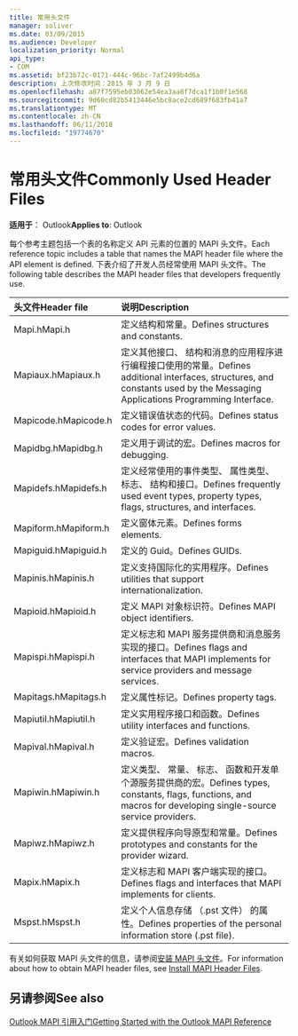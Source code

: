 ```yaml
---
title: 常用头文件
manager: soliver
ms.date: 03/09/2015
ms.audience: Developer
localization_priority: Normal
api_type:
- COM
ms.assetid: bf23b72c-0171-444c-96bc-7af2499b4d6a
description: 上次修改时间：2015 年 3 月 9 日
ms.openlocfilehash: a87f7595eb03062e54ea3aa8f7dca1f1b0f1e568
ms.sourcegitcommit: 9d60cd82b5413446e5bc8ace2cd689f683fb41a7
ms.translationtype: MT
ms.contentlocale: zh-CN
ms.lasthandoff: 06/11/2018
ms.locfileid: "19774670"
---
```

# <a name="commonly-used-header-files"></a><span data-ttu-id="4efd0-103">常用头文件</span><span class="sxs-lookup"><span data-stu-id="4efd0-103">Commonly Used Header Files</span></span>

  
  
<span data-ttu-id="4efd0-104">**适用于**： Outlook</span><span class="sxs-lookup"><span data-stu-id="4efd0-104">**Applies to**: Outlook</span></span> 
  
<span data-ttu-id="4efd0-105">每个参考主题包括一个表的名称定义 API 元素的位置的 MAPI 头文件。</span><span class="sxs-lookup"><span data-stu-id="4efd0-105">Each reference topic includes a table that names the MAPI header file where the API element is defined.</span></span> <span data-ttu-id="4efd0-106">下表介绍了开发人员经常使用 MAPI 头文件。</span><span class="sxs-lookup"><span data-stu-id="4efd0-106">The following table describes the MAPI header files that developers frequently use.</span></span>
  
|<span data-ttu-id="4efd0-107">**头文件**</span><span class="sxs-lookup"><span data-stu-id="4efd0-107">**Header file**</span></span>|<span data-ttu-id="4efd0-108">**说明**</span><span class="sxs-lookup"><span data-stu-id="4efd0-108">**Description**</span></span>|
|:-----|:-----|
|<span data-ttu-id="4efd0-109">Mapi.h</span><span class="sxs-lookup"><span data-stu-id="4efd0-109">Mapi.h</span></span>  <br/> |<span data-ttu-id="4efd0-110">定义结构和常量。</span><span class="sxs-lookup"><span data-stu-id="4efd0-110">Defines structures and constants.</span></span>  <br/> |
|<span data-ttu-id="4efd0-111">Mapiaux.h</span><span class="sxs-lookup"><span data-stu-id="4efd0-111">Mapiaux.h</span></span>  <br/> |<span data-ttu-id="4efd0-112">定义其他接口、 结构和消息的应用程序进行编程接口使用的常量。</span><span class="sxs-lookup"><span data-stu-id="4efd0-112">Defines additional interfaces, structures, and constants used by the Messaging Applications Programming Interface.</span></span>  <br/> |
|<span data-ttu-id="4efd0-113">Mapicode.h</span><span class="sxs-lookup"><span data-stu-id="4efd0-113">Mapicode.h</span></span>  <br/> |<span data-ttu-id="4efd0-114">定义错误值状态的代码。</span><span class="sxs-lookup"><span data-stu-id="4efd0-114">Defines status codes for error values.</span></span>  <br/> |
|<span data-ttu-id="4efd0-115">Mapidbg.h</span><span class="sxs-lookup"><span data-stu-id="4efd0-115">Mapidbg.h</span></span>  <br/> |<span data-ttu-id="4efd0-116">定义用于调试的宏。</span><span class="sxs-lookup"><span data-stu-id="4efd0-116">Defines macros for debugging.</span></span>  <br/> |
|<span data-ttu-id="4efd0-117">Mapidefs.h</span><span class="sxs-lookup"><span data-stu-id="4efd0-117">Mapidefs.h</span></span>  <br/> |<span data-ttu-id="4efd0-118">定义经常使用的事件类型、 属性类型、 标志、 结构和接口。</span><span class="sxs-lookup"><span data-stu-id="4efd0-118">Defines frequently used event types, property types, flags, structures, and interfaces.</span></span>  <br/> |
|<span data-ttu-id="4efd0-119">Mapiform.h</span><span class="sxs-lookup"><span data-stu-id="4efd0-119">Mapiform.h</span></span>  <br/> |<span data-ttu-id="4efd0-120">定义窗体元素。</span><span class="sxs-lookup"><span data-stu-id="4efd0-120">Defines forms elements.</span></span>  <br/> |
|<span data-ttu-id="4efd0-121">Mapiguid.h</span><span class="sxs-lookup"><span data-stu-id="4efd0-121">Mapiguid.h</span></span>  <br/> |<span data-ttu-id="4efd0-122">定义的 Guid。</span><span class="sxs-lookup"><span data-stu-id="4efd0-122">Defines GUIDs.</span></span>  <br/> |
|<span data-ttu-id="4efd0-123">Mapinis.h</span><span class="sxs-lookup"><span data-stu-id="4efd0-123">Mapinis.h</span></span>  <br/> |<span data-ttu-id="4efd0-124">定义支持国际化的实用程序。</span><span class="sxs-lookup"><span data-stu-id="4efd0-124">Defines utilities that support internationalization.</span></span>  <br/> |
|<span data-ttu-id="4efd0-125">Mapioid.h</span><span class="sxs-lookup"><span data-stu-id="4efd0-125">Mapioid.h</span></span>  <br/> |<span data-ttu-id="4efd0-126">定义 MAPI 对象标识符。</span><span class="sxs-lookup"><span data-stu-id="4efd0-126">Defines MAPI object identifiers.</span></span>  <br/> |
|<span data-ttu-id="4efd0-127">Mapispi.h</span><span class="sxs-lookup"><span data-stu-id="4efd0-127">Mapispi.h</span></span>  <br/> |<span data-ttu-id="4efd0-128">定义标志和 MAPI 服务提供商和消息服务实现的接口。</span><span class="sxs-lookup"><span data-stu-id="4efd0-128">Defines flags and interfaces that MAPI implements for service providers and message services.</span></span>  <br/> |
|<span data-ttu-id="4efd0-129">Mapitags.h</span><span class="sxs-lookup"><span data-stu-id="4efd0-129">Mapitags.h</span></span>  <br/> |<span data-ttu-id="4efd0-130">定义属性标记。</span><span class="sxs-lookup"><span data-stu-id="4efd0-130">Defines property tags.</span></span>  <br/> |
|<span data-ttu-id="4efd0-131">Mapiutil.h</span><span class="sxs-lookup"><span data-stu-id="4efd0-131">Mapiutil.h</span></span>  <br/> |<span data-ttu-id="4efd0-132">定义实用程序接口和函数。</span><span class="sxs-lookup"><span data-stu-id="4efd0-132">Defines utility interfaces and functions.</span></span>  <br/> |
|<span data-ttu-id="4efd0-133">Mapival.h</span><span class="sxs-lookup"><span data-stu-id="4efd0-133">Mapival.h</span></span>  <br/> |<span data-ttu-id="4efd0-134">定义验证宏。</span><span class="sxs-lookup"><span data-stu-id="4efd0-134">Defines validation macros.</span></span>  <br/> |
|<span data-ttu-id="4efd0-135">Mapiwin.h</span><span class="sxs-lookup"><span data-stu-id="4efd0-135">Mapiwin.h</span></span>  <br/> |<span data-ttu-id="4efd0-136">定义类型、 常量、 标志、 函数和开发单个源服务提供商的宏。</span><span class="sxs-lookup"><span data-stu-id="4efd0-136">Defines types, constants, flags, functions, and macros for developing single-source service providers.</span></span>  <br/> |
|<span data-ttu-id="4efd0-137">Mapiwz.h</span><span class="sxs-lookup"><span data-stu-id="4efd0-137">Mapiwz.h</span></span>  <br/> |<span data-ttu-id="4efd0-138">定义提供程序向导原型和常量。</span><span class="sxs-lookup"><span data-stu-id="4efd0-138">Defines prototypes and constants for the provider wizard.</span></span>  <br/> |
|<span data-ttu-id="4efd0-139">Mapix.h</span><span class="sxs-lookup"><span data-stu-id="4efd0-139">Mapix.h</span></span>  <br/> |<span data-ttu-id="4efd0-140">定义标志和 MAPI 客户端实现的接口。</span><span class="sxs-lookup"><span data-stu-id="4efd0-140">Defines flags and interfaces that MAPI implements for clients.</span></span>  <br/> |
|<span data-ttu-id="4efd0-141">Mspst.h</span><span class="sxs-lookup"><span data-stu-id="4efd0-141">Mspst.h</span></span>  <br/> |<span data-ttu-id="4efd0-142">定义个人信息存储 （.pst 文件） 的属性。</span><span class="sxs-lookup"><span data-stu-id="4efd0-142">Defines properties of the personal information store (.pst file).</span></span>  <br/> |
   
<span data-ttu-id="4efd0-143">有关如何获取 MAPI 头文件的信息，请参阅[安装 MAPI 头文件](how-to-install-mapi-header-files.md)。</span><span class="sxs-lookup"><span data-stu-id="4efd0-143">For information about how to obtain MAPI header files, see [Install MAPI Header Files](how-to-install-mapi-header-files.md).</span></span>
  
## <a name="see-also"></a><span data-ttu-id="4efd0-144">另请参阅</span><span class="sxs-lookup"><span data-stu-id="4efd0-144">See also</span></span>



[<span data-ttu-id="4efd0-145">Outlook MAPI 引用入门</span><span class="sxs-lookup"><span data-stu-id="4efd0-145">Getting Started with the Outlook MAPI Reference</span></span>](getting-started-with-the-outlook-mapi-reference.md)

